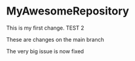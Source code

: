 # MyAwesomeRepository



This is my first change. TEST 2

These are changes on the main branch

The very big issue is now fixed

